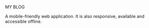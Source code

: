 MY BLOG

A mobile-friendly web application. It is also responsive, available and accessible offline.



